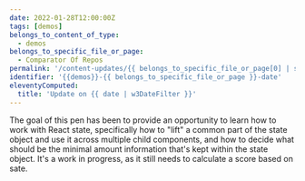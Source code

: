 ```yaml
---
date: 2022-01-28T12:00:00Z
tags: [demos]
belongs_to_content_of_type:
  - demos
belongs_to_specific_file_or_page:
  - Comparator Of Repos
permalink: '/content-updates/{{ belongs_to_specific_file_or_page[0] | slugify }}/index.html'
identifier: '{{demos}}-{{ belongs_to_specific_file_or_page }}-date'
eleventyComputed:
  title: 'Update on {{ date | w3DateFilter }}'
---
```


The goal of this pen has been to provide an opportunity to learn how to work with React state, specifically how to "lift" a common part of the state object and use it across multiple child components, and how to decide what should be the minimal amount information that's kept within the state object. It's a work in progress, as it still needs to calculate a score based on sate.
